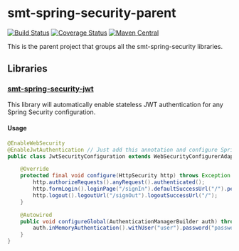 <!---
Copyright 2015 Karl Bennett

Licensed under the Apache License, Version 2.0 (the "License");
you may not use this file except in compliance with the License.
You may obtain a copy of the License at

    http://www.apache.org/licenses/LICENSE-2.0

Unless required by applicable law or agreed to in writing, software
distributed under the License is distributed on an "AS IS" BASIS,
WITHOUT WARRANTIES OR CONDITIONS OF ANY KIND, either express or implied.
See the License for the specific language governing permissions and
limitations under the License.
-->
smt-spring-security-parent
===========
[![Build Status](https://travis-ci.org/shiver-me-timbers/smt-spring-security-parent.svg)](https://travis-ci.org/shiver-me-timbers/smt-spring-security-parent) [![Coverage Status](https://coveralls.io/repos/shiver-me-timbers/smt-spring-security-parent/badge.svg?branch=master&service=github)](https://coveralls.io/github/shiver-me-timbers/smt-spring-security-parent?branch=master) [![Maven Central](https://maven-badges.herokuapp.com/maven-central/com.github.shiver-me-timbers/smt-spring-security-parent/badge.svg)](https://maven-badges.herokuapp.com/maven-central/com.github.shiver-me-timbers/smt-spring-security-parent/)

This is the parent project that groups all the smt-spring-security libraries.

## Libraries

### [smt-spring-security-jwt](smt-spring-security-jwt)

This library will automatically enable stateless JWT authentication for any Spring Security configuration.

#### Usage

```java
@EnableWebSecurity
@EnableJwtAuthentication // Just add this annotation and configure Spring Security how ever you normally would.
public class JwtSecurityConfiguration extends WebSecurityConfigurerAdapter {

    @Override
    protected final void configure(HttpSecurity http) throws Exception {
        http.authorizeRequests().anyRequest().authenticated();
        http.formLogin().loginPage("/signIn").defaultSuccessUrl("/").permitAll();
        http.logout().logoutUrl("/signOut").logoutSuccessUrl("/");
    }

    @Autowired
    public void configureGlobal(AuthenticationManagerBuilder auth) throws Exception {
        auth.inMemoryAuthentication().withUser("user").password("password").roles("USER");
    }
}
```